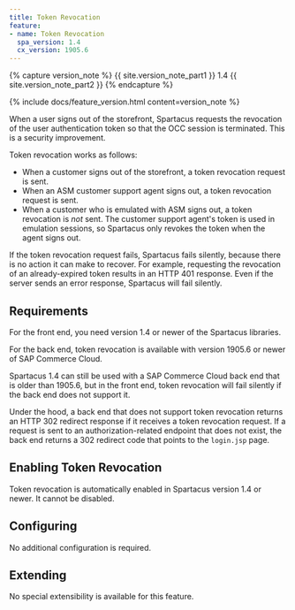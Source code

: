 ```yaml
---
title: Token Revocation
feature:
- name: Token Revocation
  spa_version: 1.4
  cx_version: 1905.6
---
```


{% capture version_note %}
{{ site.version_note_part1 }} 1.4 {{ site.version_note_part2 }}
{% endcapture %}

{% include docs/feature_version.html content=version_note %}

When a user signs out of the storefront, Spartacus requests the revocation of the user authentication token so that the OCC session is terminated. This is a security improvement.

Token revocation works as follows:

- When a customer signs out of the storefront, a token revocation request is sent.
- When an ASM customer support agent signs out, a token revocation request is sent.
- When a customer who is emulated with ASM signs out, a token revocation is _not_ sent. The customer support agent's token is used in emulation sessions, so Spartacus only revokes the token when the agent signs out.

If the token revocation request fails, Spartacus fails silently, because there is no action it can make to recover. For example, requesting the revocation of an already-expired token results in an HTTP 401 response. Even if the server sends an error response, Spartacus will fail silently.

## Requirements

For the front end, you need version 1.4 or newer of the Spartacus libraries.

For the back end, token revocation is available with version 1905.6 or newer of SAP Commerce Cloud.

Spartacus 1.4 can still be used with a SAP Commerce Cloud back end that is older than 1905.6, but in the front end, token revocation will fail silently if the back end does not support it.

Under the hood, a back end that does not support token revocation returns an HTTP 302 redirect response if it receives a token revocation request. If a request is sent to an authorization-related endpoint that does not exist, the back end returns a 302 redirect code that points to the `login.jsp` page.

## Enabling Token Revocation

Token revocation is automatically enabled in Spartacus version 1.4 or newer. It cannot be disabled.

## Configuring

No additional configuration is required.

## Extending

No special extensibility is available for this feature.
